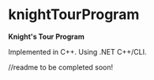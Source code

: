 # knightTourProgram
**Knight's Tour Program**

Implemented in C++. Using .NET C++/CLI. 

//readme to be completed soon!
